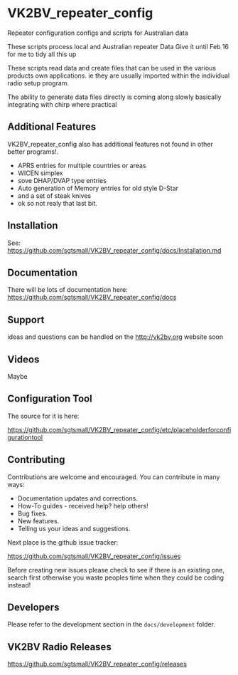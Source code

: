 # VK2BV_repeater_config
Repeater configuration configs and scripts for Australian data

These scripts process local and Australian repeater Data
Give it until Feb 16 for me to tidy all this up 


These scripts read data and create files that can be used in the various products own applications. 
ie they are usually imported within the individual radio setup program.

The ability to generate data files directly is coming along slowly basically integrating with chirp where practical

## Additional Features

VK2BV_repeater_config also has additional features not found in other better programs!.

* APRS entries for multiple countries or areas
* WICEN simplex
* sove DHAP/DVAP type entries
* Auto generation of Memory entries for old style D-Star
* and a set of steak knives 
* ok so not realy that last bit.

## Installation

See: https://github.com/sgtsmall/VK2BV_repeater_config/docs/Installation.md 

## Documentation

There will be lots of documentation here: https://github.com/sgtsmall/VK2BV_repeater_config/docs 

## Support

ideas and questions can be handled on the http://vk2bv.org website soon

## Videos

Maybe 

## Configuration Tool


The source for it is here:

https://github.com/sgtsmall/VK2BV_repeater_config/etc/placeholderforconfigurationtool

## Contributing

Contributions are welcome and encouraged.  You can contribute in many ways:

* Documentation updates and corrections.
* How-To guides - received help?  help others!
* Bug fixes.
* New features.
* Telling us your ideas and suggestions.

Next place is the github issue tracker:

https://github.com/sgtsmall/VK2BV_repeater_config/issues

Before creating new issues please check to see if there is an existing one, search first otherwise you waste peoples time when they could be coding instead!

## Developers

Please refer to the development section in the `docs/development` folder.


## VK2BV Radio Releases
https://github.com/sgtsmall/VK2BV_repeater_config/releases



